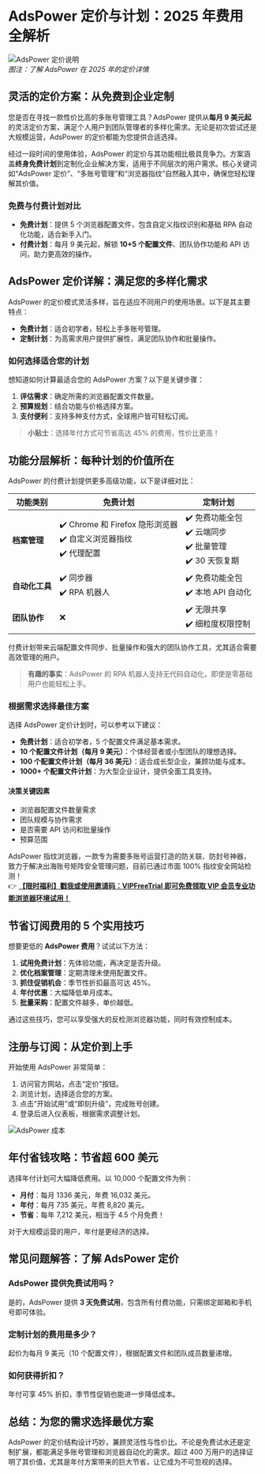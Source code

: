 # AdsPower 定价与计划：2025 年费用全解析

![AdsPower 定价说明](https://198301.xyz/img/123979223.webp)  
*图注：了解 AdsPower 在 2025 年的定价详情*

## 灵活的定价方案：从免费到企业定制

您是否在寻找一款性价比高的多账号管理工具？AdsPower 提供从**每月 9 美元起**的灵活定价方案，满足个人用户到团队管理者的多样化需求。无论是初次尝试还是大规模运营，AdsPower 的定价都能为您提供合适选择。

经过一段时间的使用体验，AdsPower 的定价与其功能相比极具竞争力。方案涵盖**终身免费计划**到定制化企业解决方案，适用于不同层次的用户需求。核心关键词如“AdsPower 定价”、“多账号管理”和“浏览器指纹”自然融入其中，确保您轻松理解其价值。

### 免费与付费计划对比

- **免费计划**：提供 5 个浏览器配置文件，包含自定义指纹识别和基础 RPA 自动化功能，适合新手入门。  
- **付费计划**：每月 9 美元起，解锁 **10+5 个配置文件**、团队协作功能和 API 访问，助力更高效的操作。

## AdsPower 定价详解：满足您的多样化需求

AdsPower 的定价模式灵活多样，旨在适应不同用户的使用场景。以下是其主要特点：

- **免费计划**：适合初学者，轻松上手多账号管理。
- **定制计划**：为高需求用户提供扩展性，满足团队协作和批量操作。

### 如何选择适合您的计划

想知道如何计算最适合您的 AdsPower 方案？以下是关键步骤：

1. **评估需求**：确定所需的浏览器配置文件数量。
2. **预算规划**：结合功能与价格选择方案。
3. **支付便利**：支持多种支付方式，全球用户皆可轻松订阅。

> **小贴士**：选择年付方式可节省高达 45% 的费用，性价比更高！

## 功能分层解析：每种计划的价值所在

AdsPower 的付费计划提供更多高级功能，以下是详细对比：

| 功能类别       | 免费计划                             | 定制计划                             |
|----------------|-------------------------------------|-------------------------------------|
| **档案管理**   | ✔️ Chrome 和 Firefox 隐形浏览器<br>✔️ 自定义浏览器指纹<br>✔️ 代理配置 | ✔️ 免费功能全包<br>✔️ 云端同步<br>✔️ 批量管理<br>✔️ 30 天恢复期 |
| **自动化工具** | ✔️ 同步器<br>✔️ RPA 机器人          | ✔️ 免费功能全包<br>✔️ 本地 API 自动化 |
| **团队协作**   | ❌                                  | ✔️ 无限共享<br>✔️ 细粒度权限控制     |

付费计划带来云端配置文件同步、批量操作和强大的团队协作工具，尤其适合需要高效管理的用户。

> **有趣的事实**：AdsPower 的 RPA 机器人支持无代码自动化，即使是零基础用户也能轻松上手。

### 根据需求选择最佳方案

选择 AdsPower 定价计划时，可以参考以下建议：

- **免费计划**：适合初学者，5 个配置文件满足基本需求。
- **10 个配置文件计划（每月 9 美元）**：个体经营者或小型团队的理想选择。
- **100 个配置文件计划（每月 36 美元）**：适合成长型企业，兼顾功能与成本。
- **1000+ 个配置文件计划**：为大型企业设计，提供全面工具支持。

#### 决策关键因素

- 浏览器配置文件数量需求
- 团队规模与协作需求
- 是否需要 API 访问和批量操作
- 预算范围

AdsPower 指纹浏览器，一款专为需要多账号运营打造的防关联、防封号神器，致力于解决出海账号矩阵安全管理问题，目前已通过市面 100% 指纹安全网站检测！  
👉 **[【限时福利】戳我或使用邀请码：VIPFreeTrial 即可免费领取 VIP 会员专业功能浏览器环境试用！](https://bit.ly/adspower_free)**

## 节省订阅费用的 5 个实用技巧

想要更低的 **AdsPower 费用**？试试以下方法：

1. **试用免费计划**：先体验功能，再决定是否升级。
2. **优化档案管理**：定期清理未使用配置文件。
3. **抓住促销机会**：季节性折扣最高可达 45%。
4. **年付优惠**：大幅降低单月成本。
5. **批量采购**：配置文件越多，单价越低。

通过这些技巧，您可以享受强大的反检测浏览器功能，同时有效控制成本。

## 注册与订阅：从定价到上手

开始使用 AdsPower 非常简单：

1. 访问官方网站，点击“定价”按钮。
2. 浏览计划，选择适合您的方案。
3. 点击“开始试用”或“即刻升级”，完成账号创建。
4. 登录后进入仪表板，根据需求调整计划。

![AdsPower 成本](https://198301.xyz/img/1973978842.webp)

## 年付省钱攻略：节省超 600 美元

选择年付计划可大幅降低费用。以 10,000 个配置文件为例：

- **月付**：每月 1336 美元，年费 16,032 美元。
- **年付**：每月 735 美元，年费 8,820 美元。
- **节省**：每年 7,212 美元，相当于 4.5 个月免费！

对于大规模运营的用户，年付是更经济的选择。

## 常见问题解答：了解 AdsPower 定价

### AdsPower 提供免费试用吗？

是的，AdsPower 提供 **3 天免费试用**，包含所有付费功能，只需绑定邮箱和手机号即可体验。

### 定制计划的费用是多少？

起价为每月 9 美元（10 个配置文件），根据配置文件和团队成员数量递增。

### 如何获得折扣？

年付可享 45% 折扣，季节性促销也能进一步降低成本。

## 总结：为您的需求选择最优方案

AdsPower 的定价结构设计巧妙，兼顾灵活性与性价比。不论是免费试水还是定制扩展，都能满足多账号管理和浏览器自动化的需求。超过 400 万用户的选择证明了其价值，尤其是年付方案带来的巨大节省，让它成为不可忽视的选择。